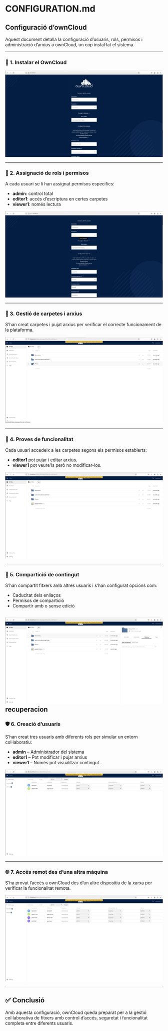# CONFIGURATION.md

## Configuració d’ownCloud

Aquest document detalla la configuració d’usuaris, rols, permisos i administració d’arxius a ownCloud, un cop instal·lat el sistema.

---

### 👥 1. Instalar el OwnCloud
![12 - Creació d’usuaris](12.png)

---

### 🔐 2. Assignació de rols i permisos

A cada usuari se li han assignat permisos específics:

- **admin**: control total
- **editor1**: accés d’escriptura en certes carpetes
- **viewer1**: només lectura

![13 - Assignació de permisos](13.png)

---

### 📂 3. Gestió de carpetes i arxius

S’han creat carpetes i pujat arxius per verificar el correcte funcionament de la plataforma.

![14 - Gestió de carpetes i arxius](14.png)

---

### 🧪 4. Proves de funcionalitat

Cada usuari accedeix a les carpetes segons els permisos establerts:

- **editor1** pot pujar i editar arxius.
- **viewer1** pot veure'ls però no modificar-los.

![15 - Prova de pujada d’arxius](15.png)

---

### 🔗 5. Compartició de contingut

S’han compartit fitxers amb altres usuaris i s’han configurat opcions com:

- Caducitat dels enllaços
- Permisos de compartició
- Compartir amb o sense edició

![16 - Opcions de compartició](16.png)
recuperacion
---

### 🛡️ 6. Creació d’usuaris

S’han creat tres usuaris amb diferents rols per simular un entorn col·laboratiu:

- **admin** – Administrador del sistema
- **editor1** – Pot modificar i pujar arxius
- **viewer1** – Només pot visualitzar contingut
.

![17 - Configuració de seguretat](17.png)

---

### 🌐 7. Accés remot des d’una altra màquina

S’ha provat l’accés a ownCloud des d’un altre dispositiu de la xarxa per verificar la funcionalitat remota.

![18 - Accés remot a ownCloud](18.png)

---

## ✅ Conclusió

Amb aquesta configuració, ownCloud queda preparat per a la gestió col·laborativa de fitxers amb control d’accés, seguretat i funcionalitat completa entre diferents usuaris.
